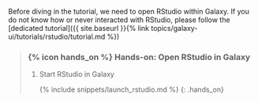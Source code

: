 Before diving in the tutorial, we need to open RStudio within Galaxy. If you do not know how or never interacted with RStudio, please follow the [dedicated tutorial]({{ site.baseurl }}{% link topics/galaxy-ui/tutorials/rstudio/tutorial.md %})

> ### {% icon hands_on %} Hands-on: Open RStudio in Galaxy
>
> 1. Start RStudio in Galaxy
>
>    {% include snippets/launch_rstudio.md %}
{: .hands_on}